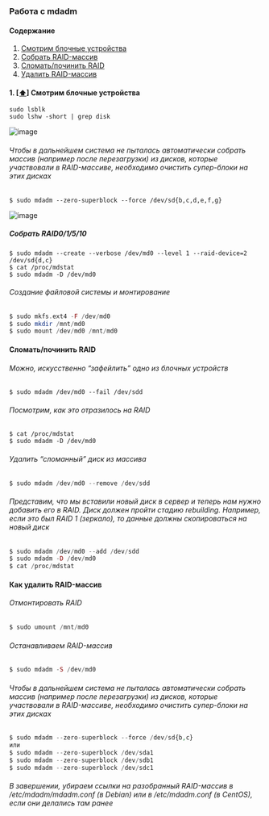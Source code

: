 ### Работа с mdadm

#### <a name='toc'>Содержание</a>
1. [Смотрим блочные устройства](#look_blk)
2. [Собрать RAID-массив](#create_raid)
3. [Сломать/починить RAID](#break_fix)
4. [Удалить RAID-массив](#delete_raid)

#### 1. [[⬆]](#toc) <a name='look_blk'>Смотрим блочные устройства</a>
```
sudo lsblk 
sudo lshw -short | grep disk
```
![image](https://github.com/user-attachments/assets/d461cc08-d471-431c-b0b0-6c492a8bcc43)

###### Чтобы в дальнейшем система не пыталась автоматически собрать массив (например после перезагрузки) из дисков, которые участвовали в RAID-массиве, необходимо очистить супер-блоки на этих дисках
```
$ sudo mdadm --zero-superblock --force /dev/sd{b,c,d,e,f,g}
```
![image](https://github.com/user-attachments/assets/eca497c5-4464-409d-9ef8-b253d741839b)

##### Собрать RAID0/1/5/10
```
$ sudo mdadm --create --verbose /dev/md0 --level 1 --raid-device=2 /dev/sd{d,c}  
$ cat /proc/mdstat  
$ sudo mdadm -D /dev/md0
``` 
###### Создание файловой системы и монтирование
```php
$ sudo mkfs.ext4 -F /dev/md0  
$ sudo mkdir /mnt/md0  
$ sudo mount /dev/md0 /mnt/md0
```

#### Сломать/починить RAID

###### Можно, искусственно “зафейлить” одно из блочных устройств
```
$ sudo mdadm /dev/md0 --fail /dev/sdd
```
###### Посмотрим, как это отразилось на RAID
```
$ cat /proc/mdstat
$ sudo mdadm -D /dev/md0
```
###### Удалить “сломанный” диск из массива
```php
$ sudo mdadm /dev/md0 --remove /dev/sdd
```
###### Представим, что мы вставили новый диск в сервер и теперь нам нужно добавить его в RAID. Диск должен пройти стадию rebuilding. Например, если это был RAID 1 (зеркало), то данные должны скопироваться на новый диск
```php
$ sudo mdadm /dev/md0 --add /dev/sdd  
$ sudo mdadm -D /dev/md0  
$ cat /proc/mdstat
```
#### Как удалить RAID-массив

###### Отмонтировать RAID
```php
$ sudo umount /mnt/md0
```

###### Останавливаем RAID-массив
```php
$ sudo mdadm -S /dev/md0
```

###### Чтобы в дальнейшем система не пыталась автоматически собрать массив (например после перезагрузки) из дисков, которые участвовали в RAID-массиве, необходимо очистить супер-блоки на этих дисках
```php
$ sudo mdadm --zero-superblock --force /dev/sd{b,c}  
или  
$ sudo mdadm --zero-superblock /dev/sda1  
$ sudo mdadm --zero-superblock /dev/sdb1  
$ sudo mdadm --zero-superblock /dev/sdc1  
```
###### В завершении, убираем ссылки на разобранный RAID-массив в /etc/mdadm/mdadm.conf (в Debian) или в /etc/mdadm.conf (в CentOS), если они делались там ранее
